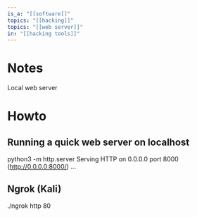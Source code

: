 ```yaml
---
is_a: "[[software]]"
topics: "[[hacking]]"
topics: "[[web server]]"
in: "[[hacking tools]]"
---
```

# Notes
Local web server

# Howto
## Running a quick web server on localhost
python3 -m http.server
Serving HTTP on 0.0.0.0 port 8000 (http://0.0.0.0:8000/) ...

## Ngrok (Kali)
./ngrok http 80
